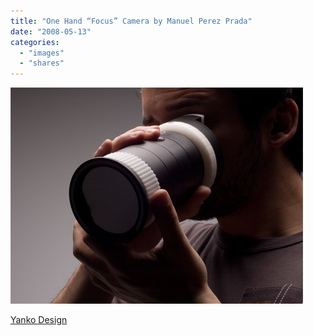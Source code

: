 ```yaml
---
title: "One Hand “Focus” Camera by Manuel Perez Prada"
date: "2008-05-13"
categories: 
  - "images"
  - "shares"
---
```


![](images/4wnP83SaF8y9iewp6d8e5I7W_500.jpg)

[Yanko Design](http://www.yankodesign.com/index.php/2008/05/12/a-new-form-of-slr-maybe/)
